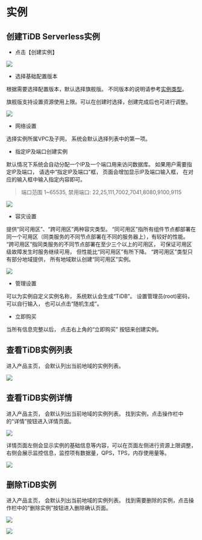 # 实例

## 创建TiDB Serverless实例

- 点击【创建实例】

![](http://tidb-doc.cn-bj.ufileos.com/basic/TiDB-create.png)

- 选择基础配置版本

根据需要选择配置版本，默认选择旗舰版。 不同版本的说明请参考[实例类型](https://docs.ucloud.cn/tidb/introduction/instancetype)。

旗舰版支持设置资源使用上限。可以在创建时选择，创建完成后也可进行调整。

![](http://tidb-doc.cn-bj.ufileos.com/basic/instence_type20230517.png)

- 网络设置

选择实例所属VPC及子网， 系统会默认选择列表中的第一项。

- 指定IP及端口创建实例

默认情况下系统会自动分配一个IP及一个端口用来访问数据库。 如果用户需要指定IP及端口， 请选中“指定IP及端口”框， 页面会增加显示IP及端口输入框， 在对应的输入框中输入指定内容即可。

> 端口范围 1~65535, 禁用端口: 22,25,111,7002,7041,8080,9100,9115
 
![](http://tidb-doc.cn-bj.ufileos.com/basic/create_fixed_ip_port.png)

- 容灾设置

提供“同可用区”、“跨可用区”两种容灾类型。 “同可用区”指所有组件节点都部署在同一个可用区（同类服务的不同节点部署在不同的服务器上），有较好的性能。 “跨可用区”指同类服务的不同节点部署在至少三个以上的可用区， 可保证可用区级故障发生时服务继续可用， 但性能比“同可用区”有所下降。 “跨可用区”类型只有部分地域提供， 所有地域默认创建“同可用区”实例。

![](http://tidb-doc.cn-bj.ufileos.com/basic/create_dttype.png)

- 管理设置

可以为实例自定义实例名称， 系统默认会生成“TiDB”。 设置管理员(root)密码， 可以自行输入， 也可以点击“随机生成”。

- 立即购买

当所有信息完整以后， 点击右上角的“立即购买” 按钮来创建实例。

## 查看TiDB实例列表

进入产品主页， 会默认列出当前地域的实例列表。 

![](http://tidb-doc.cn-bj.ufileos.com/basic/instance.list1.png)


## 查看TiDB实例详情

进入产品主页， 会默认列出当前地域的实例列表。 找到实例，点击操作栏中的“详情”按钮进入详情页面。

![](http://tidb-doc.cn-bj.ufileos.com/basic/instance.list.detail.button.1.png)

详情页面左侧会显示实例的基础信息等内容，可以在页面左侧进行资源上限调整， 右侧会展示监控信息，监控项有数据量，QPS，TPS，内存使用量等。

![](https://tidb-doc.cn-bj.ufileos.com/basic/config001.png)

## 删除TiDB实例

进入产品主页， 会默认列出当前地域的实例列表。 找到需要删除的实例，点击操作栏中的“删除实例”按钮进入删除确认页面。

![](http://tidb-doc.cn-bj.ufileos.com/basic/delete_button.png)

![](https://tidb-doc.cn-bj.ufileos.com/basic/delete001.png)


